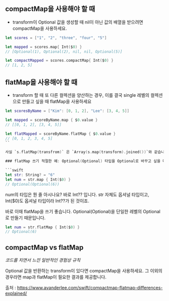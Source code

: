 ## compactMap을 사용해야 할 때 

* transform이 Optional 값을 생성할 때 nil이 아닌 값의 배열을 받으려면 compactMap을 사용하세요.

```swift
let scores = ["1", "2", "three", "four", "5"]

let mapped = scores.map{ Int($0) }
// [Optional(1), Optional(2), nil, nil, Optional(5)]

let compactMapped = scores.compactMap{ Int($0) }
// [1, 2, 5]
```

## flatMap을 사용해야 할 때

* transform 할 때 또 다른 컬렉션을 양산하는 경우, 이를 결국 single 레벨의 컬렉션으로 만들고 싶을 때 flatMap을 사용하세요 

```swift 
let scoresByName = ["Kim": [0, 1, 2], "Lee": [3, 4, 5]]

let mapped = scoreByName.map { $0.value }
// [[0, 1, 2], [3, 4, 5]]

let flatMapped = scoreByName.flatMap { $0.value }
// [0, 1, 2, 3, 4, 5]
``

사실 `s.flatMap(transfrom)` 은 `Array(s.map(transform).joined())`와 같습니다.

### flatMap 쓰기 적절한 예: Optional(Optional) 타입을 Optional로 바꾸고 싶을 때  

```swift
let str: String? = "6"
let num = str.map { Int($0) }
// Optional(Optional(6))
```
num의 타입은 뭔 줄 아시나요? 바로 Int?? 입니다. str 자체도 옵셔널 타입이고, Int($0)도 옵셔널 타입이라 Int??가 된 것이죠.

바로 이때 flatMap을 쓰기 좋습니다. Optional(Optional)을 단일한 레벨의 Optional로 만들기 때문입니다. 

```swift
let num = str.flatMap { Int($0) }
// Optional(6)
```

## compactMap vs flatMap

*코드를 치면서 느낀 일반적인 경험상 규칙*

Optional 값을 반환하는 transform이 있다면 compactMap을 사용하세요. 그 이외의 경우라면 map과 flatMap이 필요한 결과를 제공합니다.


출처 : <https://www.avanderlee.com/swift/compactmap-flatmap-differences-explained/>